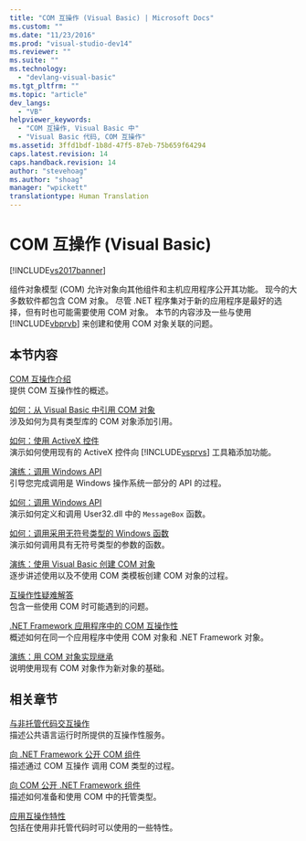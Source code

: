 ```yaml
---
title: "COM 互操作 (Visual Basic) | Microsoft Docs"
ms.custom: ""
ms.date: "11/23/2016"
ms.prod: "visual-studio-dev14"
ms.reviewer: ""
ms.suite: ""
ms.technology: 
  - "devlang-visual-basic"
ms.tgt_pltfrm: ""
ms.topic: "article"
dev_langs: 
  - "VB"
helpviewer_keywords: 
  - "COM 互操作, Visual Basic 中"
  - "Visual Basic 代码, COM 互操作"
ms.assetid: 3ffd1bdf-1b8d-47f5-87eb-75b659f64294
caps.latest.revision: 14
caps.handback.revision: 14
author: "stevehoag"
ms.author: "shoag"
manager: "wpickett"
translationtype: Human Translation
---
```

# COM 互操作 (Visual Basic)
[!INCLUDE[vs2017banner](../../../csharp/includes/vs2017banner.md)]

组件对象模型 \(COM\) 允许对象向其他组件和主机应用程序公开其功能。  现今的大多数软件都包含 COM 对象。  尽管 .NET 程序集对于新的应用程序是最好的选择，但有时也可能需要使用 COM 对象。  本节的内容涉及一些与使用 [!INCLUDE[vbprvb](../../../csharp/programming-guide/concepts/linq/includes/vbprvb_md.md)] 来创建和使用 COM 对象关联的问题。  
  
## 本节内容  
 [COM 互操作介绍](../../../visual-basic/programming-guide/com-interop/introduction-to-com-interop.md)  
 提供 COM 互操作性的概述。  
  
 [如何：从 Visual Basic 中引用 COM 对象](../../../visual-basic/programming-guide/com-interop/how-to-reference-com-objects.md)  
 涉及如何为具有类型库的 COM 对象添加引用。  
  
 [如何：使用 ActiveX 控件](../../../visual-basic/programming-guide/com-interop/how-to-work-with-activex-controls.md)  
 演示如何使用现有的 ActiveX 控件向 [!INCLUDE[vsprvs](../../../csharp/includes/vsprvs_md.md)] 工具箱添加功能。  
  
 [演练：调用 Windows API](../../../visual-basic/programming-guide/com-interop/walkthrough-calling-windows-apis.md)  
 引导您完成调用是 Windows 操作系统一部分的 API 的过程。  
  
 [如何：调用 Windows API](../../../visual-basic/programming-guide/com-interop/how-to-call-windows-apis.md)  
 演示如何定义和调用 User32.dll 中的 `MessageBox` 函数。  
  
 [如何：调用采用无符号类型的 Windows 函数](../../../visual-basic/programming-guide/com-interop/how-to-call-a-windows-function-that-takes-unsigned-types.md)  
 演示如何调用具有无符号类型的参数的函数。  
  
 [演练：使用 Visual Basic 创建 COM 对象](../../../visual-basic/programming-guide/com-interop/walkthrough-creating-com-objects.md)  
 逐步讲述使用以及不使用 COM 类模板创建 COM 对象的过程。  
  
 [互操作性疑难解答](../../../visual-basic/programming-guide/com-interop/troubleshooting-interoperability.md)  
 包含一些使用 COM 时可能遇到的问题。  
  
 [.NET Framework 应用程序中的 COM 互操作性](../../../visual-basic/programming-guide/com-interop/com-interoperability-in-net-framework-applications.md)  
 概述如何在同一个应用程序中使用 COM 对象和 .NET Framework 对象。  
  
 [演练：用 COM 对象实现继承](../../../visual-basic/programming-guide/com-interop/walkthrough-implementing-inheritance-with-com-objects.md)  
 说明使用现有 COM 对象作为新对象的基础。  
  
## 相关章节  
 [与非托管代码交互操作](../Topic/Interoperating%20with%20Unmanaged%20Code.md)  
 描述公共语言运行时所提供的互操作性服务。  
  
 [向 .NET Framework 公开 COM 组件](../Topic/Exposing%20COM%20Components%20to%20the%20.NET%20Framework.md)  
 描述通过 COM 互操作 调用 COM 类型的过程。  
  
 [向 COM 公开 .NET Framework 组件](../Topic/Exposing%20.NET%20Framework%20Components%20to%20COM.md)  
 描述如何准备和使用 COM 中的托管类型。  
  
 [应用互操作特性](../Topic/Applying%20Interop%20Attributes.md)  
 包括在使用非托管代码时可以使用的一些特性。